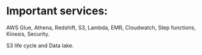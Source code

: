 # Important services:

AWS Glue, Athena, Redshift, S3, Lambda, EMR, Cloudwatch, Step functions, Kinesis, Security.

S3 life cycle and Data lake.
